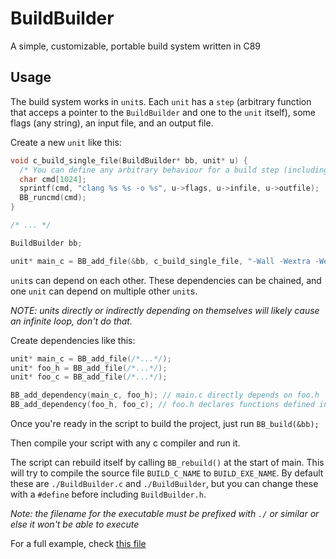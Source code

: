 # BuildBuilder
A simple, customizable, portable build system written in C89

## Usage
The build system works in `unit`s.
Each `unit` has a `step` (arbitrary function that acceps a pointer to the `BuildBuilder` and one to the `unit` itself), some flags (any string), an input file, and an output file.

Create a new `unit` like this:

```c
void c_build_single_file(BuildBuilder* bb, unit* u) {
  /* You can define any arbitrary behaviour for a build step (including having none at all) */
  char cmd[1024];
  sprintf(cmd, "clang %s %s -o %s", u->flags, u->infile, u->outfile);
  BB_runcmd(cmd);
}

/* ... */

BuildBuilder bb;

unit* main_c = BB_add_file(&bb, c_build_single_file, "-Wall -Wextra -Werror", "./src/main.c", "./main");
```

`unit`s can depend on each other. 
These dependencies can be chained, and one `unit` can depend on multiple other `unit`s. 

*NOTE: units directly or indirectly depending on themselves will likely cause an infinite loop, don't do that.*

Create dependencies like this:
```c
unit* main_c = BB_add_file(/*...*/);
unit* foo_h = BB_add_file(/*...*/);
unit* foo_c = BB_add_file(/*...*/);

BB_add_dependency(main_c, foo_h); // main.c directly depends on foo.h
BB_add_dependency(foo_h, foo_c); // foo.h declares functions defined in foo.c
```

Once you're ready in the script to build the project, just run `BB_build(&bb);`

Then compile your script with any c compiler and run it.

The script can rebuild itself by calling `BB_rebuild()` at the start of main.
This will try to compile the source file `BUILD_C_NAME` to `BUILD_EXE_NAME`.
By default these are `./BuildBuilder.c` and `./BuildBuilder`, but you can change these with a `#define` before including `BuildBuilder.h`. 

*Note: the filename for the executable must be prefixed with `./` or similar or else it won't be able to execute*

For a full example, check [this file](example/BuildBuilder.c)
